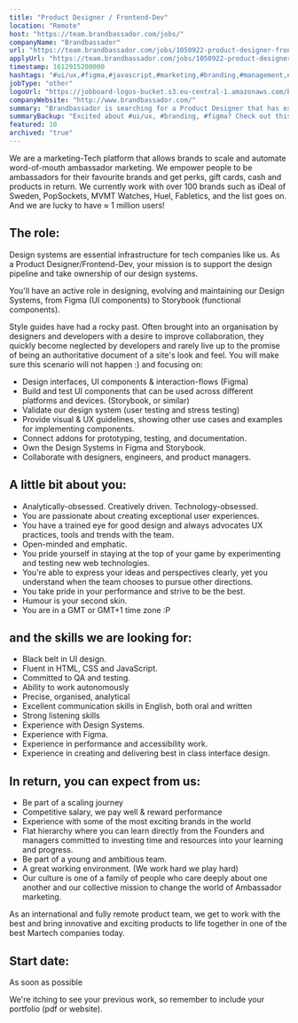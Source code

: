 ```yaml
---
title: "Product Designer / Frontend-Dev"
location: "Remote"
host: "https://team.brandbassador.com/jobs/"
companyName: "Brandbassador"
url: "https://team.brandbassador.com/jobs/1050922-product-designer-frontend-dev"
applyUrl: "https://team.brandbassador.com/jobs/1050922-product-designer-frontend-dev/applications/new?"
timestamp: 1612915200000
hashtags: "#ui/ux,#figma,#javascript,#marketing,#branding,#management,#css,#html,#analysis,#office"
jobType: "other"
logoUrl: "https://jobboard-logos-bucket.s3.eu-central-1.amazonaws.com/brandbassador"
companyWebsite: "http://www.brandbassador.com/"
summary: "Brandbassador is searching for a Product Designer that has experience with Design Systems."
summaryBackup: "Excited about #ui/ux, #branding, #figma? Check out this job post!"
featured: 10
archived: "true"
---
```


We are a marketing-Tech platform that allows brands to scale and automate word-of-mouth ambassador marketing. We empower people to be ambassadors for their favourite brands and get perks, gift cards, cash and products in return. We currently work with over 100 brands such as iDeal of Sweden, PopSockets, MVMT Watches, Huel, Fabletics, and the list goes on. And we are lucky to have ≈ 1 million users!

## The role:

Design systems are essential infrastructure for tech companies like us. As a Product Designer/Frontend-Dev, your mission is to support the design pipeline and take ownership of our design systems. 

You'll have an active role in designing, evolving and maintaining our Design Systems, from Figma (UI components) to Storybook (functional components).

Style guides have had a rocky past. Often brought into an organisation by designers and developers with a desire to improve collaboration, they quickly become neglected by developers and rarely live up to the promise of being an authoritative document of a site's look and feel. You will make sure this scenario will not happen :) and focusing on:

*   Design interfaces, UI components & interaction-flows (Figma)
*   Build and test UI components that can be used across different platforms and devices. (Storybook, or similar)
*   Validate our design system (user testing and stress testing)
*   Provide visual & UX guidelines, showing other use cases and examples for implementing components.
*   Connect addons for prototyping, testing, and documentation.
*   Own the Design Systems in Figma and Storybook.
*   Collaborate with designers, engineers, and product managers.

## A little bit about you:

*   Analytically-obsessed. Creatively driven. Technology-obsessed.
*   You are passionate about creating exceptional user experiences.
*   You have a trained eye for good design and always advocates UX practices, tools and trends with the team.
*   Open-minded and emphatic.
*   You pride yourself in staying at the top of your game by experimenting and testing new web technologies.
*   You're able to express your ideas and perspectives clearly, yet you understand when the team chooses to pursue other directions.
*   You take pride in your performance and strive to be the best.
*   Humour is your second skin.
*   You are in a GMT or GMT+1 time zone :P 

## and the skills we are looking for:

*   Black belt in UI design.
*   Fluent in HTML, CSS and JavaScript.
*   Committed to QA and testing.
*   Ability to work autonomously
*   Precise, organised, analytical
*   Excellent communication skills in English, both oral and written
*   Strong listening skills
*   Experience with Design Systems.
*   Experience with Figma.
*   Experience in performance and accessibility work.
*   Experience in creating and delivering best in class interface design.

## In return, you can expect from us:

*   Be part of a scaling journey
*   Competitive salary, we pay well & reward performance
*   Experience with some of the most exciting brands in the world
*   Flat hierarchy where you can learn directly from the Founders and managers committed to investing time and resources into your learning and progress.
*   Be part of a young and ambitious team.
*   A great working environment. (We work hard we play hard)
*   Our culture is one of a family of people who care deeply about one another and our collective mission to change the world of Ambassador marketing.

As an international and fully remote product team, we get to work with the best and bring innovative and exciting products to life together in one of the best Martech companies today.

## Start date: 

As soon as possible

We're itching to see your previous work, so remember to include your portfolio (pdf or website).
